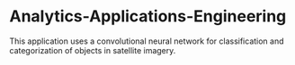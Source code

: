 # Analytics-Applications-Engineering
This application uses a convolutional neural network for classification and categorization of objects in satellite imagery. 
